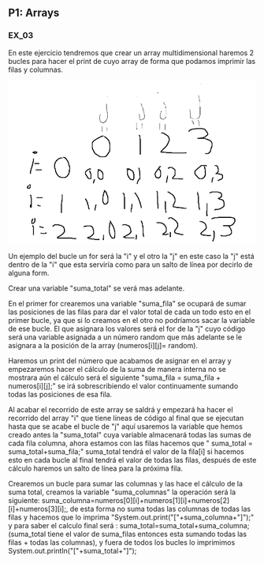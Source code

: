 ## P1: Arrays
### EX_03


En este ejercicio tendremos que crear un array multidimensional haremos 2 bucles para hacer el print de cuyo array de forma que podamos imprimir las filas y columnas.

![img.png](img.png)

Un ejemplo del bucle un for será la "i" y el otro la "j" en este caso la "j" está dentro de la "i" que esta serviría como para un salto de línea por decirlo de alguna form.

Crear una variable "suma_total" se verá mas adelante.

En el primer for crearemos una variable "suma_fila" se ocupará de sumar las posiciones de las filas para dar el valor total de cada un todo esto en el primer bucle, ya que si lo creamos en el otro no podríamos sacar la variable de ese bucle. El que asignara los valores será el for de la "j" cuyo código será una variable asignada a un número random que más adelante se le asignara a la posición de la array (numeros[i][j]= random).

Haremos un print del número que acabamos de asignar en el array y empezaremos hacer el cálculo de la suma de manera interna no se mostrara aún el cálculo será el siguiente "suma_fila = suma_fila + numeros[i][j];"
se irá sobrescribiendo el valor continuamente sumando todas las posiciones de esa fila.

Al acabar el recorrido de este array se saldrá y empezará ha hacer el recorrido del array "i" que tiene líneas de código al final que se ejecutan hasta que se acabe el bucle de "j" aquí usaremos la variable que hemos creado antes la "suma_total" cuya variable almacenará todas las sumas de cada fila columna, ahora estamos con las filas hacemos que " suma_total = suma_total+suma_fila;" suma_total tendrá el valor de la fila[i] si hacemos esto en cada bucle al final tendrá el valor de todas las filas, después de este cálculo haremos un salto de línea para la próxima fila.

Crearemos un bucle para sumar las columnas y las hace el cálculo de la suma total,
creamos la variable "suma_columnas" la operación será la siguiente: suma_columna=numeros[0][i]+numeros[1][i]+numeros[2][i]+numeros[3][i];, de esta forma no suma todas las columnas de todas las filas y hacemos que lo imprima "System.out.print("["+suma_columna+"]");" y para saber el calculo final será :   suma_total=suma_total+suma_columna; (suma_total tiene el valor de suma_filas entonces esta sumando todas las filas + todas las columnas), y fuera de todos los bucles lo imprimimos System.out.println("["+suma_total+"]");